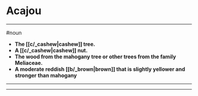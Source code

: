 # Acajou
---
#noun
- **The [[c/_cashew|cashew]] tree.**
- **A [[c/_cashew|cashew]] nut.**
- **The wood from the mahogany tree or other trees from the family Meliaceae.**
- **A moderate reddish [[b/_brown|brown]] that is slightly yellower and stronger than mahogany**
---
---
